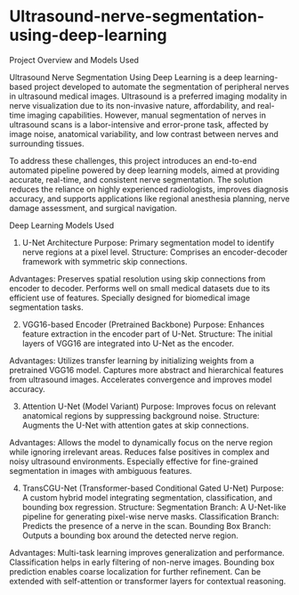 # Ultrasound-nerve-segmentation-using-deep-learning
Project Overview and Models Used

Ultrasound Nerve Segmentation Using Deep Learning is a deep learning-based project developed to automate the segmentation of peripheral nerves in ultrasound medical images. Ultrasound is a preferred imaging modality in nerve visualization due to its non-invasive nature, affordability, and real-time imaging capabilities. However, manual segmentation of nerves in ultrasound scans is a labor-intensive and error-prone task, affected by image noise, anatomical variability, and low contrast between nerves and surrounding tissues.

To address these challenges, this project introduces an end-to-end automated pipeline powered by deep learning models, aimed at providing accurate, real-time, and consistent nerve segmentation. The solution reduces the reliance on highly experienced radiologists, improves diagnosis accuracy, and supports applications like regional anesthesia planning, nerve damage assessment, and surgical navigation.

 Deep Learning Models Used
 
1. U-Net Architecture
Purpose: Primary segmentation model to identify nerve regions at a pixel level.
Structure: Comprises an encoder-decoder framework with symmetric skip connections.

Advantages:
Preserves spatial resolution using skip connections from encoder to decoder.
Performs well on small medical datasets due to its efficient use of features.
Specially designed for biomedical image segmentation tasks.

2. VGG16-based Encoder (Pretrained Backbone)
Purpose: Enhances feature extraction in the encoder part of U-Net.
Structure: The initial layers of VGG16 are integrated into U-Net as the encoder.

Advantages:
Utilizes transfer learning by initializing weights from a pretrained VGG16 model.
Captures more abstract and hierarchical features from ultrasound images.
Accelerates convergence and improves model accuracy.

3. Attention U-Net (Model Variant)
Purpose: Improves focus on relevant anatomical regions by suppressing background noise.
Structure: Augments the U-Net with attention gates at skip connections.

Advantages:
Allows the model to dynamically focus on the nerve region while ignoring irrelevant areas.
Reduces false positives in complex and noisy ultrasound environments.
Especially effective for fine-grained segmentation in images with ambiguous features.

4. TransCGU-Net (Transformer-based Conditional Gated U-Net)
Purpose: A custom hybrid model integrating segmentation, classification, and bounding box regression.
Structure:
Segmentation Branch: A U-Net-like pipeline for generating pixel-wise nerve masks.
Classification Branch: Predicts the presence of a nerve in the scan.
Bounding Box Branch: Outputs a bounding box around the detected nerve region.

Advantages:
Multi-task learning improves generalization and performance.
Classification helps in early filtering of non-nerve images.
Bounding box prediction enables coarse localization for further refinement.
Can be extended with self-attention or transformer layers for contextual reasoning.
